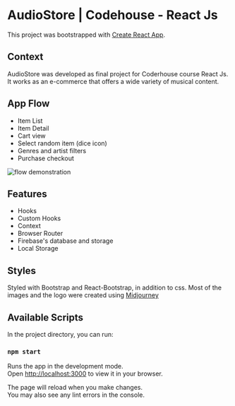 # AudioStore | Codehouse - React Js

This project was bootstrapped with [Create React App](https://github.com/facebook/create-react-app).

## Context
AudioStore was developed as final project for Coderhouse course React Js.
It works as an e-commerce that offers a wide variety of musical content. 

## App Flow

- Item List
- Item Detail
- Cart view
- Select random item (dice icon)
- Genres and artist filters
- Purchase checkout 

![](/src/img/flowdemonstration.gif "flow demonstration")

## Features
- Hooks
- Custom Hooks
- Context
- Browser Router
- Firebase's database and storage
- Local Storage

## Styles
Styled with Bootstrap and React-Bootstrap, in addition to css.
Most of the images and the logo were created using [Midjourney](https://www.midjourney.com/)

## Available Scripts

In the project directory, you can run:

### `npm start`

Runs the app in the development mode.\
Open [http://localhost:3000](http://localhost:3000) to view it in your browser.

The page will reload when you make changes.\
You may also see any lint errors in the console.


